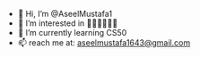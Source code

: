 - 👋 Hi, I’m @AseelMustafa1
- 👀 I’m interested in 🏐📸🛒👨🏻‍💻
- 🌱 I’m currently learning CS50
- 📫 reach me at: aseelmustafa1643@gmail.com

<!---
AseelMustafa1/AseelMustafa1 is a ✨ special ✨ repository because its `README.md` (this file) appears on your GitHub profile.
You can click the Preview link to take a look at your changes.
--->
